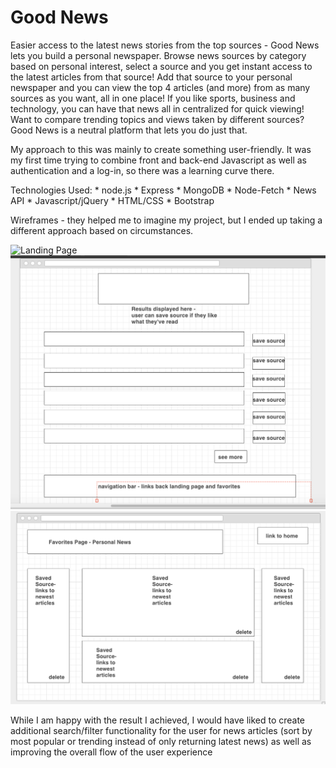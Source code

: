 # Good News

Easier access to the latest news stories from the top sources - Good News lets you build a personal newspaper. Browse news sources by category based on personal interest, select a source and you get instant access to the latest articles from that source! Add that source to your personal newspaper and you can view the top 4 articles (and more) from as many sources as you want, all in one place! If you like sports, business and technology, you can have that news all in centralized for quick viewing! Want to compare trending topics and views taken by different sources? Good News is a neutral platform that lets you do just that. 

My approach to this was mainly to create something user-friendly. It was my first time trying to combine front and back-end Javascript as well as authentication and a log-in, so there was a learning curve there. 


Technologies Used:
    * node.js
    * Express
    * MongoDB
    * Node-Fetch
    * News API
    * Javascript/jQuery
    * HTML/CSS
    * Bootstrap
    
Wireframes - they helped me to imagine my project, but I ended up taking a different approach based on circumstances.

![Landing Page](images/landing-page.png)
![Search Results](public/images/search-results.png)
![Favorites Page](public/images/favorites-page.png)


While I am happy with the result I achieved, I would have liked to create additional search/filter functionality for the user for news articles (sort by most popular or trending instead of only returning latest news) as well as improving the overall flow of the user experience
